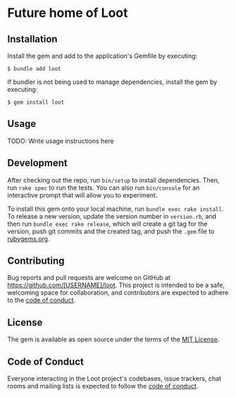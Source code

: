 # Future home of Loot

## Installation

Install the gem and add to the application's Gemfile by executing:

    $ bundle add loot

If bundler is not being used to manage dependencies, install the gem by executing:

    $ gem install loot

## Usage

TODO: Write usage instructions here

## Development

After checking out the repo, run `bin/setup` to install dependencies. Then, run `rake spec` to run the tests. You can also run `bin/console` for an interactive prompt that will allow you to experiment.

To install this gem onto your local machine, run `bundle exec rake install`. To release a new version, update the version number in `version.rb`, and then run `bundle exec rake release`, which will create a git tag for the version, push git commits and the created tag, and push the `.gem` file to [rubygems.org](https://rubygems.org).

## Contributing

Bug reports and pull requests are welcome on GitHub at https://github.com/[USERNAME]/loot. This project is intended to be a safe, welcoming space for collaboration, and contributors are expected to adhere to the [code of conduct](https://github.com/[USERNAME]/loot/blob/main/CODE_OF_CONDUCT.md).

## License

The gem is available as open source under the terms of the [MIT License](https://opensource.org/licenses/MIT).

## Code of Conduct

Everyone interacting in the Loot project's codebases, issue trackers, chat rooms and mailing lists is expected to follow the [code of conduct](https://github.com/[USERNAME]/loot/blob/main/CODE_OF_CONDUCT.md).
